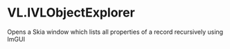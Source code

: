 # VL.IVLObjectExplorer
Opens a Skia window which lists all properties of a record recursively using ImGUI
